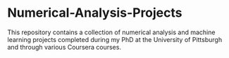 # Numerical-Analysis-Projects
This repository contains a collection of numerical analysis and machine learning projects completed during my PhD at the University of Pittsburgh and through various Coursera courses.
